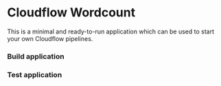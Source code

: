 # Cloudflow Wordcount

This is a minimal and ready-to-run application which can be used to start your own Cloudflow pipelines.

### Build application


### Test application

